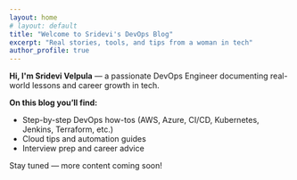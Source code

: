 ```yaml
---
layout: home
# layout: default
title: "Welcome to Sridevi's DevOps Blog"
excerpt: "Real stories, tools, and tips from a woman in tech"
author_profile: true
---
```


**Hi, I'm Sridevi Velpula** — a passionate DevOps Engineer documenting real-world lessons and career growth in tech.

**On this blog you’ll find:**
- Step-by-step DevOps how-tos (AWS, Azure, CI/CD, Kubernetes, Jenkins, Terraform, etc.)
- Cloud tips and automation guides
- Interview prep and career advice
  
Stay tuned — more content coming soon!

